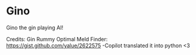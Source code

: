 # Gino
Gino the gin playing AI!

Credits:
Gin Rummy Optimal Meld Finder: https://gist.github.com/yalue/2622575
-Copilot translated it into python <3